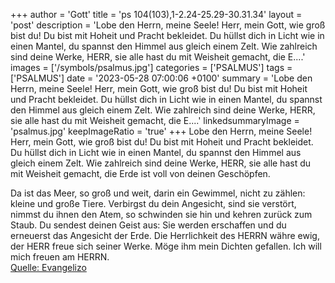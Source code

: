 +++
author = 'Gott'
title = 'ps 104(103),1-2.24-25.29-30.31.34'
layout = 'post'
description = 'Lobe den Herrn, meine Seele! Herr, mein Gott, wie groß bist du! Du bist mit Hoheit und Pracht bekleidet. Du hüllst dich in Licht wie in einen Mantel, du spannst den Himmel aus gleich einem Zelt.  Wie zahlreich sind deine Werke, HERR, sie alle hast du mit Weisheit gemacht, die E....'
images = ['/symbols/psalmus.jpg']
categories = ['PSALMUS']
tags = ['PSALMUS']
date = '2023-05-28 07:00:06 +0100'
summary = 'Lobe den Herrn, meine Seele! Herr, mein Gott, wie groß bist du! Du bist mit Hoheit und Pracht bekleidet. Du hüllst dich in Licht wie in einen Mantel, du spannst den Himmel aus gleich einem Zelt.  Wie zahlreich sind deine Werke, HERR, sie alle hast du mit Weisheit gemacht, die E....'
linkedsummaryImage = 'psalmus.jpg'
keepImageRatio = 'true'
+++
Lobe den Herrn, meine Seele!
Herr, mein Gott, wie groß bist du!
Du bist mit Hoheit und Pracht bekleidet.
Du hüllst dich in Licht wie in einen Mantel, du spannst den Himmel aus gleich einem Zelt. 
Wie zahlreich sind deine Werke, HERR, sie alle hast du mit Weisheit gemacht, die Erde ist voll von deinen Geschöpfen.<!--more-->

Da ist das Meer, so groß und weit, darin ein Gewimmel, nicht zu zählen: kleine und große Tiere. 
Verbirgst du dein Angesicht, sind sie verstört, nimmst du ihnen den Atem, so schwinden sie hin und kehren zurück zum Staub.
Du sendest deinen Geist aus: Sie werden erschaffen und du erneuerst das Angesicht der Erde. 
Die Herrlichkeit des HERRN währe ewig, der HERR freue sich seiner Werke.
Möge ihm mein Dichten gefallen. Ich will mich freuen am HERRN.<br> [Quelle: Evangelizo](https://evangeliumtagfuertag.org/DE/gospel)